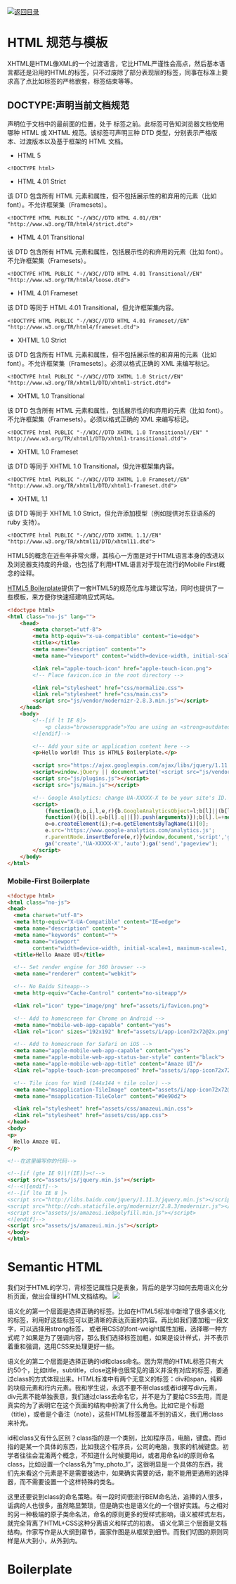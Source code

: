 [![返回目录](https://parg.co/U0y)](https://parg.co/UHU) 


# HTML 规范与模板

XHTML是HTML像XML的一个过渡语言，它比HTML严谨性会高点，然后基本语言都还是沿用的HTML的标签，只不过废除了部分表现层的标签，同事在标准上要求高了点比如标签的严格嵌套，标签结束等等。
## DOCTYPE:声明当前文档规范
<!DOCTYPE> 声明位于文档中的最前面的位置，处于 <html> 标签之前。此标签可告知浏览器文档使用哪种 HTML 或 XHTML 规范。该标签可声明三种 DTD 类型，分别表示严格版本、过渡版本以及基于框架的 HTML 文档。
- HTML 5

```
<!DOCTYPE html>
```

- HTML 4.01 Strict

该 DTD 包含所有 HTML 元素和属性，但不包括展示性的和弃用的元素（比如 font）。不允许框架集（Framesets）。

```
<!DOCTYPE HTML PUBLIC "-//W3C//DTD HTML 4.01//EN" "http://www.w3.org/TR/html4/strict.dtd">
```

- HTML 4.01 Transitional

该 DTD 包含所有 HTML 元素和属性，包括展示性的和弃用的元素（比如 font）。不允许框架集（Framesets）。

```
<!DOCTYPE HTML PUBLIC "-//W3C//DTD HTML 4.01 Transitional//EN" 
"http://www.w3.org/TR/html4/loose.dtd">
```

- HTML 4.01 Frameset

该 DTD 等同于 HTML 4.01 Transitional，但允许框架集内容。

```
<!DOCTYPE HTML PUBLIC "-//W3C//DTD HTML 4.01 Frameset//EN" 
"http://www.w3.org/TR/html4/frameset.dtd">
```

- XHTML 1.0 Strict

该 DTD 包含所有 HTML 元素和属性，但不包括展示性的和弃用的元素（比如 font）。不允许框架集（Framesets）。必须以格式正确的 XML 来编写标记。

```
<!DOCTYPE html PUBLIC "-//W3C//DTD XHTML 1.0 Strict//EN" 
"http://www.w3.org/TR/xhtml1/DTD/xhtml1-strict.dtd">
```

- XHTML 1.0 Transitional

该 DTD 包含所有 HTML 元素和属性，包括展示性的和弃用的元素（比如 font）。不允许框架集（Framesets）。必须以格式正确的 XML 来编写标记。

```
<!DOCTYPE html PUBLIC "-//W3C//DTD XHTML 1.0 Transitional//EN" "
http://www.w3.org/TR/xhtml1/DTD/xhtml1-transitional.dtd">
```

- XHTML 1.0 Frameset

该 DTD 等同于 XHTML 1.0 Transitional，但允许框架集内容。

```
<!DOCTYPE html PUBLIC "-//W3C//DTD XHTML 1.0 Frameset//EN" 
"http://www.w3.org/TR/xhtml1/DTD/xhtml1-frameset.dtd">
```

- XHTML 1.1

该 DTD 等同于 XHTML 1.0 Strict，但允许添加模型（例如提供对东亚语系的 ruby 支持）。

```
<!DOCTYPE html PUBLIC "-//W3C//DTD XHTML 1.1//EN" "http://www.w3.org/TR/xhtml11/DTD/xhtml11.dtd">
```




HTML5的概念在近些年非常火爆，其核心一方面是对于HTML语言本身的改进以及浏览器支持度的升级，也包括了利用HTML语言对于现在流行的Mobile First概念的诠释。

[HTML5 Boilerplate][1]提供了一套HTML5的规范化库与建议写法，同时也提供了一些模板，来方便你快速搭建响应式网站。

``` html
<!doctype html>
<html class="no-js" lang="">
    <head>
        <meta charset="utf-8">
        <meta http-equiv="x-ua-compatible" content="ie=edge">
        <title></title>
        <meta name="description" content="">
        <meta name="viewport" content="width=device-width, initial-scale=1">

        <link rel="apple-touch-icon" href="apple-touch-icon.png">
        <!-- Place favicon.ico in the root directory -->

        <link rel="stylesheet" href="css/normalize.css">
        <link rel="stylesheet" href="css/main.css">
        <script src="js/vendor/modernizr-2.8.3.min.js"></script>
    </head>
    <body>
        <!--[if lt IE 8]>
            <p class="browserupgrade">You are using an <strong>outdated</strong> browser. Please <a href="http://browsehappy.com/">upgrade your browser</a> to improve your experience.</p>
        <![endif]-->

        <!-- Add your site or application content here -->
        <p>Hello world! This is HTML5 Boilerplate.</p>

        <script src="https://ajax.googleapis.com/ajax/libs/jquery/1.11.3/jquery.min.js"></script>
        <script>window.jQuery || document.write('<script src="js/vendor/jquery-1.11.3.min.js"><\/script>')</script>
        <script src="js/plugins.js"></script>
        <script src="js/main.js"></script>

        <!-- Google Analytics: change UA-XXXXX-X to be your site's ID. -->
        <script>
            (function(b,o,i,l,e,r){b.GoogleAnalyticsObject=l;b[l]||(b[l]=
            function(){(b[l].q=b[l].q||[]).push(arguments)});b[l].l=+new Date;
            e=o.createElement(i);r=o.getElementsByTagName(i)[0];
            e.src='https://www.google-analytics.com/analytics.js';
            r.parentNode.insertBefore(e,r)}(window,document,'script','ga'));
            ga('create','UA-XXXXX-X','auto');ga('send','pageview');
        </script>
    </body>
</html>
```



### Mobile-First Boilerplate

``` html
<!doctype html>
<html class="no-js">
<head>
  <meta charset="utf-8">
  <meta http-equiv="X-UA-Compatible" content="IE=edge">
  <meta name="description" content="">
  <meta name="keywords" content="">
  <meta name="viewport"
        content="width=device-width, initial-scale=1, maximum-scale=1, user-scalable=no">
  <title>Hello Amaze UI</title>

  <!-- Set render engine for 360 browser -->
  <meta name="renderer" content="webkit">

  <!-- No Baidu Siteapp-->
  <meta http-equiv="Cache-Control" content="no-siteapp"/>

  <link rel="icon" type="image/png" href="assets/i/favicon.png">

  <!-- Add to homescreen for Chrome on Android -->
  <meta name="mobile-web-app-capable" content="yes">
  <link rel="icon" sizes="192x192" href="assets/i/app-icon72x72@2x.png">

  <!-- Add to homescreen for Safari on iOS -->
  <meta name="apple-mobile-web-app-capable" content="yes">
  <meta name="apple-mobile-web-app-status-bar-style" content="black">
  <meta name="apple-mobile-web-app-title" content="Amaze UI"/>
  <link rel="apple-touch-icon-precomposed" href="assets/i/app-icon72x72@2x.png">

  <!-- Tile icon for Win8 (144x144 + tile color) -->
  <meta name="msapplication-TileImage" content="assets/i/app-icon72x72@2x.png">
  <meta name="msapplication-TileColor" content="#0e90d2">

  <link rel="stylesheet" href="assets/css/amazeui.min.css">
  <link rel="stylesheet" href="assets/css/app.css">
</head>
<body>
<p>
  Hello Amaze UI.
</p>

<!--在这里编写你的代码-->

<!--[if (gte IE 9)|!(IE)]><!-->
<script src="assets/js/jquery.min.js"></script>
<!--<![endif]-->
<!--[if lte IE 8 ]>
<script src="http://libs.baidu.com/jquery/1.11.3/jquery.min.js"></script>
<script src="http://cdn.staticfile.org/modernizr/2.8.3/modernizr.js"></script>
<script src="assets/js/amazeui.ie8polyfill.min.js"></script>
<![endif]-->
<script src="assets/js/amazeui.min.js"></script>
</body>
</html>
```

# Semantic HTML


我们对于HTML的学习，背标签记属性只是表象，背后的是学习如何去用语义化分析页面，做出合理的HTML文档结构。
![](http://media02.hongkiat.com/html-5-semantics/document-outline-example.jpg)

语义化的第一个层面是选择正确的标签。比如在HTML5标准中新增了很多语义化的标签，利用好这些标签可以更清晰的表达页面的内容。再比如我们要加粗一段文字，可以选择用strong标签， 或者用CSS的font-weight属性加粗，选择哪一种方式呢？如果是为了强调内容，那么我们选择标签加粗，如果是设计样式，并不表示着重和强调，选用CSS来处理更好一些。

语义化的第二个层面是选择正确的id和class命名。因为常用的HTML标签只有大约50个，比如title，subtitle，close这种也很常见的语义并没有对应的标签，要通过class的方式体现出来。HTML标准中有两个无意义的标签：div和span，纯粹的块级元素和行内元素。我和学生说，永远不要不带class或者id裸写div元素，div元素不能单独表意，我们通过class去命名它，并不是为了要给CSS去用，而是真实的为了表明它在这个页面的结构中扮演了什么角色。比如它是个标题（title），或者是个备注（note），这些HTML标签覆盖不到的语义，我们用class来补充。

id和class又有什么区别？class指的是一个类别，比如程序员，电脑，键盘。而id指的是某一个具体的东西，比如我这个程序员，公司的电脑，我家的机械键盘。初学者往往会混淆两个概念，不知道什么时候要用id，或者用命名id的原则命名class，比如设置一个class名为“my_photo_1”，这很明显是一个具体的东西，我们先来看这个元素是不是需要被选中，如果确实需要的话，能不能用更通用的选择器，而不需要设置一个这样特殊的类名。

这里还要说到class的命名策略。有一段时间很流行BEM命名法，追捧的人很多，诟病的人也很多，虽然略显繁琐，但是确实也是语义化的一个很好实践。与之相对的另一种极端的原子类命名法，命名的原则更多的受样式影响，语义被样式左右，就完全背离了HTML+CSS这种分离语义和样式的初衷。
语义化第三个层面是文档结构。作家写作是从大纲到章节，画家作图是从框架到细节。而我们切图的原则同样是从大到小，从外到内。

# Boilerplate


[1]: https://html5boilerplate.com/
[2]: http://segmentfault.com/a/1190000002884052?utm_source=tuicool
[3]: http://www.uisdc.com/tgideas-html5-api-test-1?utm_source=tuicool